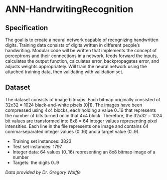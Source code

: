# ANN-HandrwitingRecognition

## Specification
The goal is to create a neural network capable of recognizing handwritten digits. Training data consists of digits written in different people’s handwriting. Modular code will be written that implements the concept of perceptrons and their connections in a network, feeds forward the inputs, calculates the output function, calculates error, backpropagates error, and adjusts weights appropriately. Will train the neural network using the attached training data, then validating with validation set.

## Dataset
The dataset consists of image bitmaps. Each bitmap originally consisted of 32x32 = 1024 black-and-white pixels (0|1). The images have been compressed using 4x4 blocks, each holding a value 0..16 that represents the number of bits turned on in that 4x4 block. Therefore, the 32x32 = 1024 bit values are transformed into 8x8 = 64 integer values representing pixel intensities.
Each line in the file represents one image and contains 64 comma-separated integer values (0..16) and a target value (0..9).

- Training set instances: 3823
- Test set instances: 1797
- Integer data: 64 values (0..16) representing an 8x8 bitmap image of a number
- Targets: the digits 0..9

*Data provided by Dr. Gregory Wolffe*
